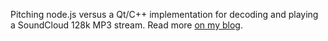 Pitching node.js versus a Qt/C++ implementation for decoding and playing a SoundCloud 128k MP3 stream.
Read more [on my blog](flxw.de/2014/03/pitching-qmediaplayer-against-node.js.html).

